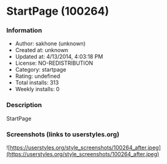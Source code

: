# StartPage (100264)

### Information
- Author: sakhone (unknown)
- Created at: unknown
- Updated at: 4/13/2014, 4:03:18 PM
- License: NO-REDISTRIBUTION
- Category: startpage
- Rating: undefined
- Total installs: 313
- Weekly installs: 0


### Description
StartPage


### Screenshots (links to userstyles.org)
![https://userstyles.org/style_screenshots/100264_after.jpeg](https://userstyles.org/style_screenshots/100264_after.jpeg)


